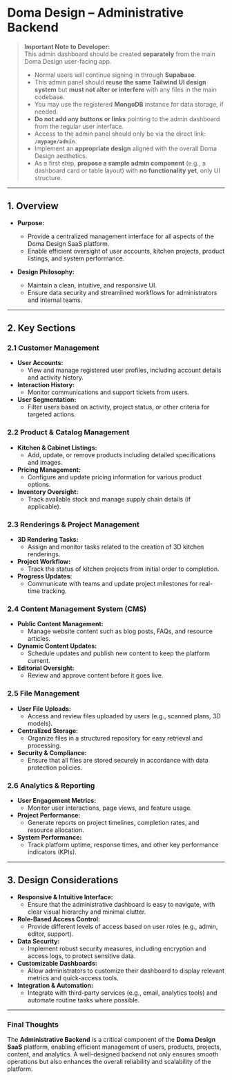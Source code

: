 # Doma Design – Administrative Backend

> **Important Note to Developer:**  
> This admin dashboard should be created **separately** from the main Doma Design user-facing app.  
> - Normal users will continue signing in through **Supabase**.  
> - This admin panel should **reuse the same Tailwind UI design system** but **must not alter or interfere** with any files in the main codebase.  
> - You may use the registered **MongoDB** instance for data storage, if needed.  
> - **Do not add any buttons or links** pointing to the admin dashboard from the regular user interface.  
> - Access to the admin panel should only be via the direct link: **`/mypage/admin`**.  
> - Implement an **appropriate design** aligned with the overall Doma Design aesthetics.  
> - As a first step, **propose a sample admin component** (e.g., a dashboard card or table layout) with **no functionality yet**, only UI structure.

---

## 1. Overview
- **Purpose:**  
  - Provide a centralized management interface for all aspects of the Doma Design SaaS platform.
  - Enable efficient oversight of user accounts, kitchen projects, product listings, and system performance.
  
- **Design Philosophy:**  
  - Maintain a clean, intuitive, and responsive UI.
  - Ensure data security and streamlined workflows for administrators and internal teams.

---

## 2. Key Sections

### 2.1 Customer Management
- **User Accounts:**  
  - View and manage registered user profiles, including account details and activity history.
- **Interaction History:**  
  - Monitor communications and support tickets from users.
- **User Segmentation:**  
  - Filter users based on activity, project status, or other criteria for targeted actions.

### 2.2 Product & Catalog Management
- **Kitchen & Cabinet Listings:**  
  - Add, update, or remove products including detailed specifications and images.
- **Pricing Management:**  
  - Configure and update pricing information for various product options.
- **Inventory Oversight:**  
  - Track available stock and manage supply chain details (if applicable).

### 2.3 Renderings & Project Management
- **3D Rendering Tasks:**  
  - Assign and monitor tasks related to the creation of 3D kitchen renderings.
- **Project Workflow:**  
  - Track the status of kitchen projects from initial order to completion.
- **Progress Updates:**  
  - Communicate with teams and update project milestones for real-time tracking.

### 2.4 Content Management System (CMS)
- **Public Content Management:**  
  - Manage website content such as blog posts, FAQs, and resource articles.
- **Dynamic Content Updates:**  
  - Schedule updates and publish new content to keep the platform current.
- **Editorial Oversight:**  
  - Review and approve content before it goes live.

### 2.5 File Management
- **User File Uploads:**  
  - Access and review files uploaded by users (e.g., scanned plans, 3D models).
- **Centralized Storage:**  
  - Organize files in a structured repository for easy retrieval and processing.
- **Security & Compliance:**  
  - Ensure that all files are stored securely in accordance with data protection policies.

### 2.6 Analytics & Reporting
- **User Engagement Metrics:**  
  - Monitor user interactions, page views, and feature usage.
- **Project Performance:**  
  - Generate reports on project timelines, completion rates, and resource allocation.
- **System Performance:**  
  - Track platform uptime, response times, and other key performance indicators (KPIs).

---

## 3. Design Considerations
- **Responsive & Intuitive Interface:**  
  - Ensure that the administrative dashboard is easy to navigate, with clear visual hierarchy and minimal clutter.
- **Role-Based Access Control:**  
  - Provide different levels of access based on user roles (e.g., admin, editor, support).
- **Data Security:**  
  - Implement robust security measures, including encryption and access logs, to protect sensitive data.
- **Customizable Dashboards:**  
  - Allow administrators to customize their dashboard to display relevant metrics and quick-access tools.
- **Integration & Automation:**  
  - Integrate with third-party services (e.g., email, analytics tools) and automate routine tasks where possible.

---

### **Final Thoughts**
The **Administrative Backend** is a critical component of the **Doma Design SaaS** platform, enabling efficient management of users, products, projects, content, and analytics. A well-designed backend not only ensures smooth operations but also enhances the overall reliability and scalability of the platform.